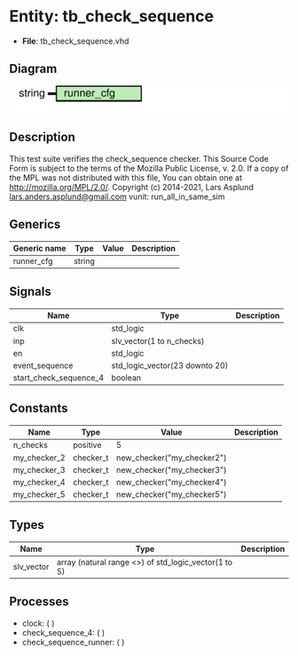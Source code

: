 # Entity: tb_check_sequence

- **File**: tb_check_sequence.vhd
## Diagram

![Diagram](tb_check_sequence.svg "Diagram")
## Description

This test suite verifies the check_sequence checker.
This Source Code Form is subject to the terms of the Mozilla Public
License, v. 2.0. If a copy of the MPL was not distributed with this file,
You can obtain one at http://mozilla.org/MPL/2.0/.
Copyright (c) 2014-2021, Lars Asplund lars.anders.asplund@gmail.com
vunit: run_all_in_same_sim
## Generics

| Generic name | Type   | Value | Description |
| ------------ | ------ | ----- | ----------- |
| runner_cfg   | string |       |             |
## Signals

| Name                   | Type                           | Description |
| ---------------------- | ------------------------------ | ----------- |
| clk                    | std_logic                      |             |
| inp                    | slv_vector(1 to n_checks)      |             |
| en                     | std_logic                      |             |
| event_sequence         | std_logic_vector(23 downto 20) |             |
| start_check_sequence_4 | boolean                        |             |
## Constants

| Name         | Type      | Value                       | Description |
| ------------ | --------- | --------------------------- | ----------- |
| n_checks     | positive  |  5                          |             |
| my_checker_2 | checker_t |  new_checker("my_checker2") |             |
| my_checker_3 | checker_t |  new_checker("my_checker3") |             |
| my_checker_4 | checker_t |  new_checker("my_checker4") |             |
| my_checker_5 | checker_t |  new_checker("my_checker5") |             |
## Types

| Name       | Type                                                  | Description |
| ---------- | ----------------------------------------------------- | ----------- |
| slv_vector | array (natural range <>) of std_logic_vector(1 to 5)  |             |
## Processes
- clock: (  )
- check_sequence_4: (  )
- check_sequence_runner: (  )

